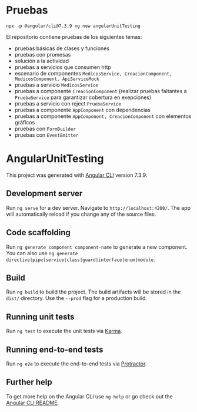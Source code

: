 # Pruebas
`npx -p @angular/cli@7.3.9 ng new angularUnitTesting`

El repositorio contiene pruebas de los siguientes temas:

- pruebas básicas de clases y funciones
- pruebas con promesas
- solución a la actividad
- pruebas a servicios que consumen http
- escenario de componentes `MedicosService, CreacionComponent, MedicosComponent, ApiServiceMock`
- pruebas a servicio `MedicosService`
- pruebas a componente `CreacionComponent` (realizar pruebas faltantes a `PruebaService` para garantizar cobertura en exepciones)
- pruebas a servicio con reject `PruebaService`
- pruebas a componente `AppComponent` con dependencias
- pruebas a componente `AppComponent, CreacionComponent` con elementos gráficos
- pruebas con `FormBuilder`
- pruebas con `EventEmitter`
# AngularUnitTesting

This project was generated with [Angular CLI](https://github.com/angular/angular-cli) version 7.3.9.

## Development server

Run `ng serve` for a dev server. Navigate to `http://localhost:4200/`. The app will automatically reload if you change any of the source files.

## Code scaffolding

Run `ng generate component component-name` to generate a new component. You can also use `ng generate directive|pipe|service|class|guard|interface|enum|module`.

## Build

Run `ng build` to build the project. The build artifacts will be stored in the `dist/` directory. Use the `--prod` flag for a production build.

## Running unit tests

Run `ng test` to execute the unit tests via [Karma](https://karma-runner.github.io).

## Running end-to-end tests

Run `ng e2e` to execute the end-to-end tests via [Protractor](http://www.protractortest.org/).

## Further help

To get more help on the Angular CLI use `ng help` or go check out the [Angular CLI README](https://github.com/angular/angular-cli/blob/master/README.md).
